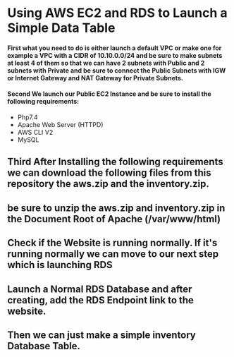 # Using AWS EC2 and RDS to Launch a Simple Data Table
#### First what you need to do is either launch a default VPC or make one for example a VPC with a CIDR of 10.10.0.0/24 and be sure to make subnets at least 4 of them so that we can have 2 subnets with Public and 2 subnets with Private and be sure to connect the Public Subnets with IGW or Internet Gateway and NAT Gateway for Private Subnets.
#### Second We launch our Public EC2 Instance and be sure to install the following requirements:
- Php7.4
- Apache Web Server (HTTPD)
- AWS CLI V2
- MySQL
## Third After Installing the following requirements we can download the following files from this repository the aws.zip and the inventory.zip.
## be sure to unzip the aws.zip and inventory.zip in the Document Root of Apache (/var/www/html)
## Check if the Website is running normally. If it's running normally we can move to our next step which is launching RDS
## Launch a Normal RDS Database and after creating, add the RDS Endpoint link to the website.
## Then we can just make a simple inventory Database Table.
